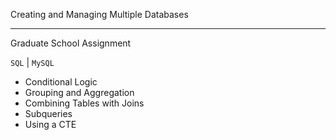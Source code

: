 Creating and Managing Multiple Databases
<hr>
Graduate School Assignment

``SQL`` | ``MySQL`` 
- Conditional Logic
- Grouping and Aggregation
- Combining Tables with Joins
- Subqueries
- Using a CTE
